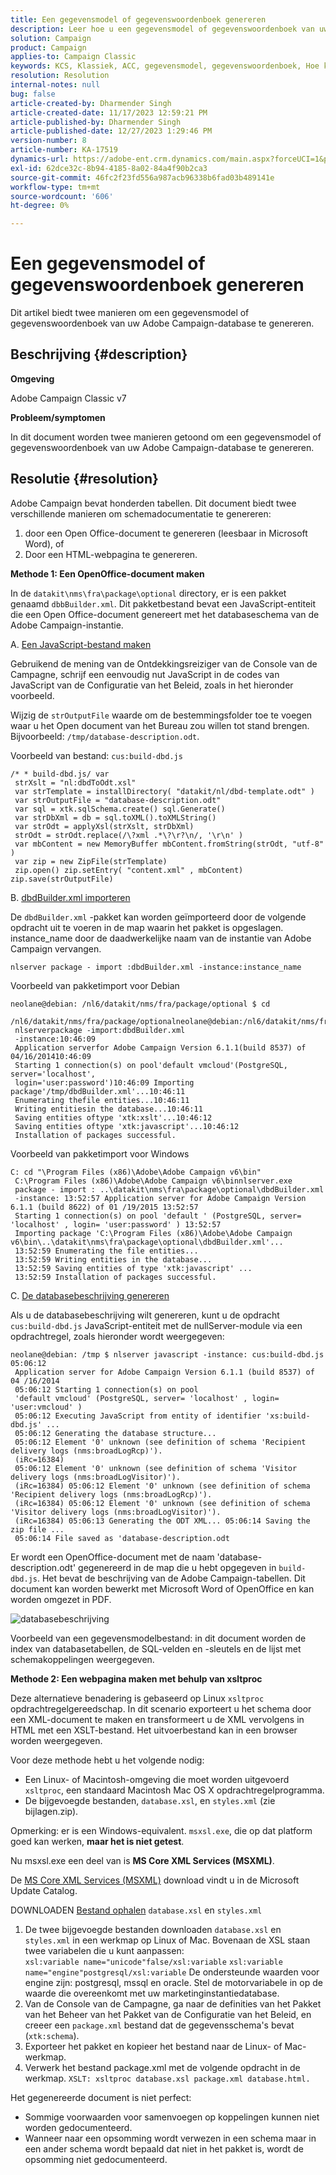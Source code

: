 ```yaml
---
title: Een gegevensmodel of gegevenswoordenboek genereren
description: Leer hoe u een gegevensmodel of gegevenswoordenboek van uw Adobe Campaign-database genereert.
solution: Campaign
product: Campaign
applies-to: Campaign Classic
keywords: KCS, Klassiek, ACC, gegevensmodel, gegevenswoordenboek, Hoe kan ik
resolution: Resolution
internal-notes: null
bug: false
article-created-by: Dharmender Singh
article-created-date: 11/17/2023 12:59:21 PM
article-published-by: Dharmender Singh
article-published-date: 12/27/2023 1:29:46 PM
version-number: 8
article-number: KA-17519
dynamics-url: https://adobe-ent.crm.dynamics.com/main.aspx?forceUCI=1&pagetype=entityrecord&etn=knowledgearticle&id=9e036b1c-4985-ee11-8179-6045bd0063aa
exl-id: 62dce32c-8b94-4185-8a02-84a4f90b2ca3
source-git-commit: 46fc2f23fd556a987acb96338b6fad03b489141e
workflow-type: tm+mt
source-wordcount: '606'
ht-degree: 0%

---
```


# Een gegevensmodel of gegevenswoordenboek genereren


Dit artikel biedt twee manieren om een gegevensmodel of gegevenswoordenboek van uw Adobe Campaign-database te genereren.

## Beschrijving {#description}


<b>Omgeving</b>

Adobe Campaign Classic v7

<b>Probleem/symptomen</b>

In dit document worden twee manieren getoond om een gegevensmodel of gegevenswoordenboek van uw Adobe Campaign-database te genereren.


## Resolutie {#resolution}


Adobe Campaign bevat honderden tabellen. Dit document biedt twee verschillende manieren om schemadocumentatie te genereren:

1. door een Open Office-document te genereren (leesbaar in Microsoft Word), of
2. Door een HTML-webpagina te genereren.


<b>Methode 1: Een OpenOffice-document maken</b>

In de `datakit\nms\fra\package\optional` directory, er is een pakket genaamd `dbbBuilder.xml`. Dit pakketbestand bevat een JavaScript-entiteit die een Open Office-document genereert met het databaseschema van de Adobe Campaign-instantie.

A. <u>Een JavaScript-bestand maken</u>

Gebruikend de mening van de Ontdekkingsreiziger van de Console van de Campagne, schrijf een eenvoudig nut JavaScript in de codes van JavaScript van de Configuratie van het Beleid, zoals in het hieronder voorbeeld.

Wijzig de `strOutputFile` waarde om de bestemmingsfolder toe te voegen waar u het Open document van het Bureau zou willen tot stand brengen. Bijvoorbeeld: `/tmp/database-description.odt`.

Voorbeeld van bestand: `cus:build-dbd.js`


```
/* * build-dbd.js/ var
 strXslt = "nl:dbdToOdt.xsl"
 var strTemplate = installDirectory( "datakit/nl/dbd-template.odt" )
 var strOutputFile = "database-description.odt"
 var sql = xtk.sqlSchema.create() sql.Generate()
 var strDbXml = db = sql.toXML().toXMLString()
 var strOdt = applyXsl(strXslt, strDbXml)
 strOdt = strOdt.replace(/\?xml .*\?\r?\n/, '\r\n' )
 var mbContent = new MemoryBuffer mbContent.fromString(strOdt, "utf-8" )
 var zip = new ZipFile(strTemplate)
 zip.open() zip.setEntry( "content.xml" , mbContent) zip.save(strOutputFile)
```


B. <u>dbdBuilder.xml importeren</u>

De `dbdBuilder.xml` -pakket kan worden geïmporteerd door de volgende opdracht uit te voeren in de map waarin het pakket is opgeslagen. instance_name door de daadwerkelijke naam van de instantie van Adobe Campaign vervangen.

`nlserver package - import :dbdBuilder.xml -instance:instance_name`

Voorbeeld van pakketimport voor Debian


```
neolane@debian: /nl6/datakit/nms/fra/package/optional $ cd
 /nl6/datakit/nms/fra/package/optionalneolane@debian:/nl6/datakit/nms/fra/package/optional$
 nlserverpackage -import:dbdBuilder.xml
 -instance:10:46:09
 Application serverfor Adobe Campaign Version 6.1.1(build 8537) of 04/16/201410:46:09
 Starting 1 connection(s) on pool'default vmcloud'(PostgreSQL, server='localhost',
 login='user:password')10:46:09 Importing package'/tmp/dbdBuilder.xml'...10:46:11
 Enumerating thefile entities...10:46:11
 Writing entitiesin the database...10:46:11
 Saving entities oftype 'xtk:xslt'...10:46:12
 Saving entities oftype 'xtk:javascript'...10:46:12
 Installation of packages successful.
```


Voorbeeld van pakketimport voor Windows


```
C: cd "\Program Files (x86)\Adobe\Adobe Campaign v6\bin"
 C:\Program Files (x86)\Adobe\Adobe Campaign v6\binnlserver.exe
 package - import : ..\datakit\nms\fra\package\optional\dbdBuilder.xml
 -instance: 13:52:57 Application server for Adobe Campaign Version 6.1.1 (build 8622) of 01 /19/2015 13:52:57
 Starting 1 connection(s) on pool 'default ' (PostgreSQL, server= 'localhost' , login= 'user:password' ) 13:52:57
 Importing package 'C:\Program Files (x86)\Adobe\Adobe Campaign v6\bin\..\datakit\nms\fra\package\optional\dbdBuilder.xml'...
 13:52:59 Enumerating the file entities...
 13:52:59 Writing entities in the database...
 13:52:59 Saving entities of type 'xtk:javascript' ...
 13:52:59 Installation of packages successful.
```


C. <u>De databasebeschrijving genereren</u>

Als u de databasebeschrijving wilt genereren, kunt u de opdracht `cus:build-dbd.js` JavaScript-entiteit met de nullServer-module via een opdrachtregel, zoals hieronder wordt weergegeven:


```
neolane@debian: /tmp $ nlserver javascript -instance: cus:build-dbd.js 05:06:12
 Application server for Adobe Campaign Version 6.1.1 (build 8537) of 04 /16/2014
 05:06:12 Starting 1 connection(s) on pool
 'default vmcloud' (PostgreSQL, server= 'localhost' , login= 'user:vmcloud' )
 05:06:12 Executing JavaScript from entity of identifier 'xs:build-dbd.js' ...
 05:06:12 Generating the database structure...
 05:06:12 Element '0' unknown (see definition of schema 'Recipient delivery logs (nms:broadLogRcp)').
 (iRc=16384)
 05:06:12 Element '0' unknown (see definition of schema 'Visitor delivery logs (nms:broadLogVisitor)').
 (iRc=16384) 05:06:12 Element '0' unknown (see definition of schema 'Recipient delivery logs (nms:broadLogRcp)').
 (iRc=16384) 05:06:12 Element '0' unknown (see definition of schema 'Visitor delivery logs (nms:broadLogVisitor)').
 (iRc=16384) 05:06:13 Generating the ODT XML... 05:06:14 Saving the zip file ...
 05:06:14 File saved as 'database-description.odt
```


Er wordt een OpenOffice-document met de naam &#39;database-description.odt&#39; gegenereerd in de map die u hebt opgegeven in `build-dbd.js`. Het bevat de beschrijving van de Adobe Campaign-tabellen. Dit document kan worden bewerkt met Microsoft Word of OpenOffice en kan worden omgezet in PDF.

![databasebeschrijving](https://helpx.adobe.com/content/dam/help/en/campaign/kb/generate-data-model/jcr%3acontent/main-pars/image/database-description.gif "databasebeschrijving")

Voorbeeld van een gegevensmodelbestand: in dit document worden de index van databasetabellen, de SQL-velden en -sleutels en de lijst met schemakoppelingen weergegeven.

<b>Methode 2: Een webpagina maken met behulp van xsltproc</b>

Deze alternatieve benadering is gebaseerd op Linux `xsltproc` opdrachtregelgereedschap. In dit scenario exporteert u het schema door een XML-document te maken en transformeert u de XML vervolgens in HTML met een XSLT-bestand. Het uitvoerbestand kan in een browser worden weergegeven.

Voor deze methode hebt u het volgende nodig:

- Een Linux- of Macintosh-omgeving die moet worden uitgevoerd `xsltproc`, een standaard Macintosh Mac OS X opdrachtregelprogramma.
- De bijgevoegde bestanden, `database.xsl`, en `styles.xml` (zie bijlagen.zip).


Opmerking: er is een Windows-equivalent. `msxsl.exe`, die op dat platform goed kan werken, <b>maar het is niet getest</b>.

Nu msxsl.exe een deel van is <b>MS Core XML Services (MSXML)</b>.

De [MS Core XML Services (MSXML)](https://www.catalog.update.microsoft.com/Search.aspx?q=Microsoft%20Core%20XML%20Services%20%28MSXML%29%204.0) download vindt u in de Microsoft Update Catalog.

DOWNLOADEN
[Bestand ophalen](https://helpx.adobe.com/content/dam/help/en/campaign/kb/generate-data-model/jcr:content/main-pars/download_123504941/attachments.zip "attachments.zip")
`database.xsl` en `styles.xml`

1. De twee bijgevoegde bestanden downloaden `database.xsl` en `styles.xml` in een werkmap op Linux of Mac. Bovenaan de XSL staan twee variabelen die u kunt aanpassen:<br>    `xsl:variable name="unicode"false/xsl:variable`
   `xsl:variable name="engine"postgresql/xsl:variable`
De ondersteunde waarden voor engine zijn: postgresql, mssql en oracle. Stel de motorvariabele in op de waarde die overeenkomt met uw marketinginstantiedatabase.
2. Van de Console van de Campagne, ga naar de definities van het Pakket van het Beheer van het Pakket van de Configuratie van het Beleid, en creeer een `package.xml` bestand dat de gegevensschema&#39;s bevat (`xtk:schema`).
3. Exporteer het pakket en kopieer het bestand naar de Linux- of Mac-werkmap.
4. Verwerk het bestand package.xml met de volgende opdracht in de werkmap. `XSLT: xsltproc database.xsl package.xml database.html.`


Het gegenereerde document is niet perfect:

- Sommige voorwaarden voor samenvoegen op koppelingen kunnen niet worden gedocumenteerd.
- Wanneer naar een opsomming wordt verwezen in een schema maar in een ander schema wordt bepaald dat niet in het pakket is, wordt de opsomming niet gedocumenteerd.
